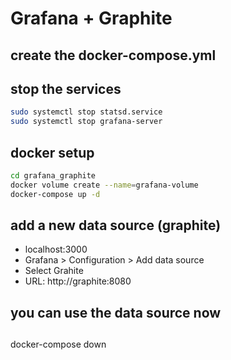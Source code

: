 # Grafana + Graphite

## create the docker-compose.yml

## stop the services
```bash
sudo systemctl stop statsd.service
sudo systemctl stop grafana-server
```


## docker setup

```bash
cd grafana_graphite
docker volume create --name=grafana-volume
docker-compose up -d
```

## add a new data source (graphite)

- localhost:3000
- Grafana > Configuration > Add data source
- Select Grahite
- URL: http://graphite:8080

## you can use the data source now


##

docker-compose down